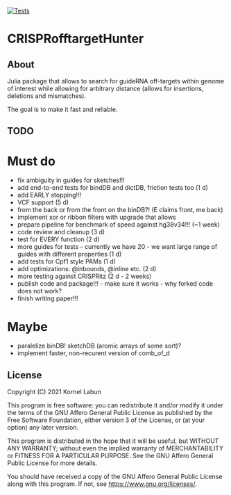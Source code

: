 [![Tests](https://github.com/JokingHero/CRISPRofftargetHunter.jl/actions/workflows/test.yml/badge.svg)](https://github.com/JokingHero/CRISPRofftargetHunter.jl/actions/workflows/test.yml)

# CRISPRofftargetHunter  


## About

Julia package that allows to search for guideRNA off-targets within genome
of interest while allowing for arbitrary distance
(allows for insertions, deletions and mismatches).

The goal is to make it fast and reliable.

## TODO

# Must do

* fix ambiguity in guides for sketches!!!
* add end-to-end tests for bindDB and dictDB, friction tests too (1 d)
* add EARLY stopping!!! 
* VCF support (5 d)
* from the back or from the front on the binDB?! (E claims front, me back)
* implement xor or ribbon filters with upgrade that allows 
* prepare pipeline for benchmark of speed against hg38v34!!! (~1 week)
* code review and cleanup (3 d)
* test for EVERY function (2 d)
* more guides for tests - currently we have 20 - we want large range of guides with different properties (1 d)
* add tests for Cpf1 style PAMs (1 d)
* add optimizations: @inbounds, @inline etc. (2 d)
* more testing against CRISPRitz (2 d - 2 weeks)
* publish code and package!!! - make sure it works - why forked code does not work?
* finish writing paper!!!

# Maybe

* paralelize binDB! sketchDB (aromic arrays of some sort)?
* implement faster, non-recurent version of comb_of_d


## License  

Copyright (C) 2021  Kornel Labun

This program is free software: you can redistribute it and/or modify
it under the terms of the GNU Affero General Public License as published
by the Free Software Foundation, either version 3 of the License, or
(at your option) any later version.

This program is distributed in the hope that it will be useful,
but WITHOUT ANY WARRANTY; without even the implied warranty of
MERCHANTABILITY or FITNESS FOR A PARTICULAR PURPOSE.  See the
GNU Affero General Public License for more details.

You should have received a copy of the GNU Affero General Public License
along with this program.  If not, see <https://www.gnu.org/licenses/>.
